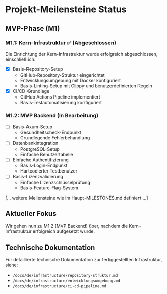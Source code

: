 # Projekt-Meilensteine Status

## MVP-Phase (M1)

### M1.1: Kern-Infrastruktur ✅ (Abgeschlossen)

Die Einrichtung der Kern-Infrastruktur wurde erfolgreich abgeschlossen, einschließlich:

- [x] Basis-Repository-Setup
  - GitHub-Repository-Struktur eingerichtet
  - Entwicklungsumgebung mit Docker konfiguriert
  - Basis-Linting-Setup mit Clippy und benutzerdefinierten Regeln
- [x] CI/CD-Grundlage
  - GitHub Actions Pipeline implementiert
  - Basis-Testautomatisierung konfiguriert

### M1.2: MVP Backend (In Bearbeitung)

- [ ] Basis-Axum-Setup
  - Gesundheitscheck-Endpunkt
  - Grundlegende Fehlerbehandlung
- [ ] Datenbankintegration
  - PostgreSQL-Setup
  - Einfache Benutzertabelle
- [ ] Einfache Authentifizierung
  - Basis-Login-Endpunkt
  - Hartcodierter Testbenutzer
- [ ] Basis-Lizenzvalidierung
  - Einfache Lizenzschlüsselprüfung
  - Basis-Feature-Flag-System

[... weitere Meilensteine wie im Haupt-MILESTONES.md definiert ...]

## Aktueller Fokus

Wir gehen nun zu M1.2 (MVP Backend) über, nachdem die Kern-Infrastruktur erfolgreich aufgesetzt wurde.

## Technische Dokumentation

Für detaillierte technische Dokumentation zur fertiggestellten Infrastruktur, siehe:

- `/docs/de/infrastructure/repository-struktur.md`
- `/docs/de/infrastructure/entwicklungsumgebung.md`
- `/docs/de/infrastructure/ci-cd-pipeline.md`
